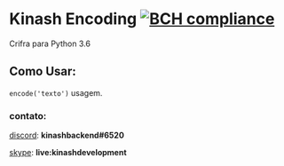 # Kinash Encoding [![BCH compliance](https://bettercodehub.com/edge/badge/kinashdev/kinash-encoding?branch=master)](https://bettercodehub.com/)
Crifra para Python 3.6

## Como Usar:
`encode('texto')` usagem.

### contato:
[discord](http://discordapp.com): **kinashbackend#6520**

[skype](http://web.skype.com): **live:kinashdevelopment**
